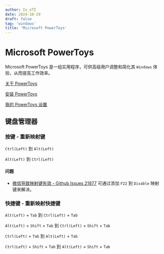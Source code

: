 ```yaml
---
author: Io_oTI
date: 2024-10-29
draft: false
tag: 'windows'
title: 'Microsoft PowerToys'
---
```


# Microsoft PowerToys

Microsoft PowerToys 是一组实用程序，可供高级用户调整和简化其 `Windows` 体验，从而提高工作效率。

[关于 PowerToys](https://learn.microsoft.com/zh-cn/windows/powertoys/)

[安装 PowerToys](https://docs.microsoft.com/en-us/windows/powertoys/install)

[我的 PowerToys 设置](https://github.com/io-oti/oh-settings/tree/main/power-toys)

## 键盘管理器

### 按键 - 重新映射键

`Ctrl(Left)` 到 `Alt(Left)`

`Alt(Left)` 到 `Ctrl(Left)`


#### 问题

 - [微信导致映射键失效 - Github Issues 21877](https://github.com/microsoft/PowerToys/issues/21877#issuecomment-1876571225)
  可通过添加 `F22` 到 `Disable` 映射键来解决。

### 快捷键 - 重新映射快捷键

`Alt(Left)` + `Tab` 到 `Ctrl(Left)` + `Tab`

`Alt(Left)` + `Shift` + `Tab` 到 `Ctrl(Left)` + `Shift` + `Tab`

`Ctrl(Left)` + `Tab` 到 `Alt(Left)` + `Tab`

`Ctrl(Left)` + `Shift` + `Tab` 到 `Alt(Left)` + `Shift` + `Tab`
